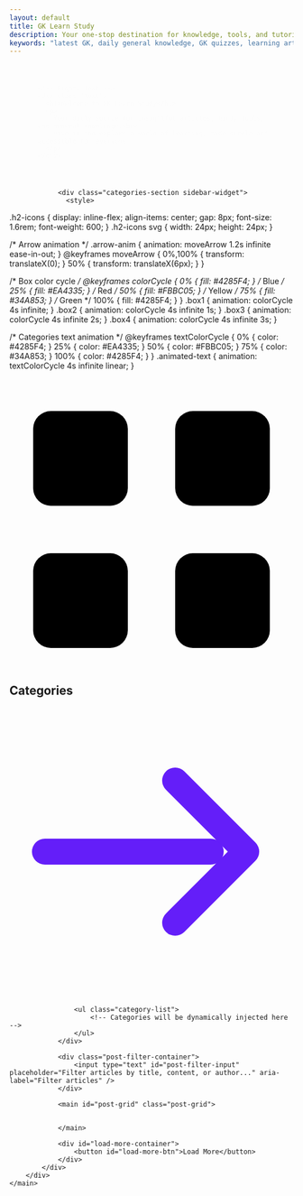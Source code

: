 ```yaml
---
layout: default
title: GK Learn Study
description: Your one-stop destination for knowledge, tools, and tutorials
keywords: "latest GK, daily general knowledge, GK quizzes, learning articles, computer"
---
```

<!DOCTYPE html>
<html lang="en">
<head>
  <meta charset="UTF-8" />
  <meta name="viewport" content="width=device-width, initial-scale=1.0" />
  <title>{{ page.title }} | {{ site.title }}</title>
  <meta name="description" content="{{ page.description | default: site.description }}" />
  <meta name="keywords" content="{{ page.keywords | default: site.keywords }}" />
  <meta name="author" content="Mr. Himanshu Tyagi" />

  <!-- Extra meta -->
  <meta name="robots" content="index, follow" />
  <meta name="copyright" content="© 2024 GK Learn Study" />
  <meta name="msvalidate.01" content="63D3DE99AA18A86BEC082BCA9812780E" />

  <!-- Canonical & alternate -->
  <link rel="canonical" href="{{ page.url | absolute_url }}" />
  <link rel="alternate" hreflang="en-IN" href="{{ page.url | absolute_url }}" />

  <!-- Icons -->
  <link rel="icon" href="{{ '/favicon.ico' | relative_url }}" sizes="any" />
  <link rel="icon" href="{{ '/favicon.svg' | relative_url }}" type="image/svg+xml" />
  <link rel="apple-touch-icon" href="{{ '/favicon.ico' | relative_url }}" />
  <link rel="manifest" href="{{ '/manifest.json' | relative_url }}" />

  <!-- Open Graph -->
  <meta property="og:title" content="{{ page.title }} | GK Learn Study" />
  <meta property="og:description" content="{{ page.description | default: site.description }}" />
  <meta property="og:image" content="https://gklearnstudy.in/GK-Learn-Study.png" />
  <meta property="og:url" content="{{ page.url | absolute_url }}" />
  <meta property="og:type" content="website" />
  <meta property="og:site_name" content="GK Learn Study" />
  <meta property="og:locale" content="en_IN" />

  <!-- Twitter -->
  <meta name="twitter:card" content="summary_large_image" />
  <meta name="twitter:title" content="{{ page.title }}" />
  <meta name="twitter:description" content="{{ page.description | default: site.description }}" />
  <meta name="twitter:image" content="https://gklearnstudy.in/GK-Learn-Study.png" />
  <meta name="twitter:image:alt" content="GK Learn Study - Your gateway to daily knowledge" />

  <!-- CSS -->
  <link rel="stylesheet" href="{{ '/css/theme.css' | relative_url }}" />
  <link rel="stylesheet" href="{{ '/css/main-theme.css' | relative_url }}" />

  <!-- JSON-LD -->
  <script type="application/ld+json">
  {
    "@context": "https://schema.org",
    "@type": "Organization",
    "name": "GK Learn Study",
    "url": "https://gklearnstudy.in/",
    "logo": "https://gklearnstudy.in/GK-Learn-Study.png",
    "sameAs": ["https://www.youtube.com/@GKLearnStudy"]
  }
  </script>
  <script type="application/ld+json">
  {
    "@context": "https://schema.org",
    "@type": "WebSite",
    "name": "GK Learn Study",
    "url": "https://gklearnstudy.in/",
    "potentialAction": {
      "@type": "SearchAction",
      "target": "https://gklearnstudy.in/search?q={search_term_string}",
      "query-input": "required name=search_term_string"
    }
  }
  </script>
</head>
<body>


<main class="container">
        <div id="root">
            

  <style>
  
    .logo-container {
      border: 1px solid var(--card-border-color);
      border-radius: 16px;
      padding: 20px;
      display: flex;
      gap: 20px;

      
      box-shadow: 0 4px 12px rgba(0,0,0,0.1);
      animation: fadeIn 1s ease-in-out;
    }
    .logo {
      flex: 1;
      display: flex;
      justify-content: center;
      align-items: center;
    }
    .text {
      flex: 2;
      display: flex;
      flex-direction: column;
      justify-content: center;
      animation: slideIn 1.2s ease-in-out;
    }
    .text h1 {text-align:left;
      font-size: 2rem;
     color: var(--accent-color);
      margin-bottom: 10px;
    }
   
    .text p {
      font-size: 1rem;
      color: var(--text-color-secondary);
      line-height: 1.6;
    }

    /* Mobile responsive */
    @media (max-width: 768px) {
      .logo-container {
        flex-direction: column;
       
      }
      .text h1 {
        font-size: 1.6rem;
      }
     
      .text p {
        font-size: 0.95rem;
      }
    }

    /* Animations */
    @keyframes fadeIn {
      from { opacity: 0; transform: scale(0.95); }
      to { opacity: 1; transform: scale(1); }
    }
    @keyframes slideIn {
      from { opacity: 0; transform: translateX(50px); }
      to { opacity: 1; transform: translateX(0); }
    }
  </style>


  <div class="logo-container">
    <!-- Left: Logo -->
    <div class="logo">
      <!-- Your SVG Logo -->
      <svg xmlns="http://www.w3.org/2000/svg" width="150" height="150" viewBox="0 0 300 300" role="img" aria-label="GK Learn Study logo">
        <title>GK Learn Study</title>
        <circle cx="150" cy="150" r="150" fill="white" />
        <defs>
          <clipPath id="circle-clip-main">
            <circle cx="150" cy="150" r="150" />
          </clipPath>
        </defs>
        <g clip-path="url(#circle-clip-main)">
          <path fill="#c0a4fb" fill-opacity="1">
            <animate attributeName="d" dur="8s" repeatCount="indefinite"
              values="M0 230 Q 75 210, 150 230 T 300 210 L 300 300 L 0 300 Z;
                      M0 240 Q 75 260, 150 240 T 300 250 L 300 300 L 0 300 Z;
                      M0 230 Q 75 210, 150 230 T 300 210 L 300 300 L 0 300 Z" />
          </path>
          <path fill="#641ef9" fill-opacity="0.7">
            <animate attributeName="d" dur="7s" repeatCount="indefinite"
              values="M0 220 Q 75 245, 150 220 T 300 235 L 300 300 L 0 300 Z;
                      M0 250 Q 75 220, 150 250 T 300 220 L 300 300 L 0 300 Z;
                      M0 220 Q 75 245, 150 220 T 300 235 L 300 300 L 0 300 Z" />
          </path>
        </g>
        <text x="50%" y="35%" font-size="90" font-weight="700" fill="#e53935" text-anchor="middle" font-family="Arial, Helvetica, sans-serif" style="transform-origin:150px 90px;" opacity="0">
          GK
          <animate attributeName="opacity" from="0" to="1" begin="0.35s" dur="1.2s" fill="freeze" />
          <animateTransform attributeName="transform" type="rotate" from="-15 150 90" to="0 150 90" begin="0.35s" dur="1.2s" fill="freeze" additive="sum" />
          <animateTransform attributeName="transform" type="scale" from="0.55 0.55" to="1 1" begin="0.35s" dur="1.2s" fill="freeze" additive="sum" />
        </text>
        <text x="50%" y="65%" font-size="38" fill="#6a1b9a" text-anchor="middle" font-family="Arial, Helvetica, sans-serif" style="transform-origin:150px 195px;" opacity="0">
          Learn Study
          <animate attributeName="opacity" from="0" to="1" begin="0.8s" dur="1.2s" fill="freeze" />
          <animateTransform attributeName="transform" type="scale" from="0.75 0.75" to="1 1" begin="0.8s" dur="1.2s" fill="freeze" />
        </text>
        <circle cx="150" cy="150" r="145" fill="none" stroke="#f0e6ff" stroke-width="4" opacity="0.6"/>
      </svg>
    </div>

    <!-- Right: Text -->
    <div class="text">
      <h1>Welcome to GK Learn Study</h1>
      <p>
        Your daily source for insightful articles, handy tools, and general knowledge.<br>
        Dive in and explore a world of learning, made simple and accessible for everyone.
      </p>
    </div>
  </div>



         
                <div class="categories-section sidebar-widget">
                  <style>
  .h2-icons {
    display: inline-flex;
    align-items: center;
    gap: 8px;
    font-size: 1.6rem;
    font-weight: 600;
  }
  .h2-icons svg {
    width: 24px;
    height: 24px;
  }

  /* Arrow animation */
  .arrow-anim {
    animation: moveArrow 1.2s infinite ease-in-out;
  }
  @keyframes moveArrow {
    0%,100% { transform: translateX(0); }
    50%     { transform: translateX(6px); }
  }

  /* Box color cycle */
  @keyframes colorCycle {
    0%   { fill: #4285F4; }  /* Blue */
    25%  { fill: #EA4335; }  /* Red */
    50%  { fill: #FBBC05; }  /* Yellow */
    75%  { fill: #34A853; }  /* Green */
    100% { fill: #4285F4; }
  }
  .box1 { animation: colorCycle 4s infinite; }
  .box2 { animation: colorCycle 4s infinite 1s; }
  .box3 { animation: colorCycle 4s infinite 2s; }
  .box4 { animation: colorCycle 4s infinite 3s; }

  /* Categories text animation */
  @keyframes textColorCycle {
    0%   { color: #4285F4; }
    25%  { color: #EA4335; }
    50%  { color: #FBBC05; }
    75%  { color: #34A853; }
    100% { color: #4285F4; }
  }
  .animated-text {
    animation: textColorCycle 4s infinite linear;
  }
</style>

<h2 class="h2-icons">
  <!-- Animated 4 boxes -->
  <svg viewBox="0 0 24 24" xmlns="http://www.w3.org/2000/svg">
    <rect class="box1" x="2"  y="2"  width="8" height="8" rx="1.5"/>
    <rect class="box2" x="14" y="2"  width="8" height="8" rx="1.5"/>
    <rect class="box3" x="2"  y="14" width="8" height="8" rx="1.5"/>
    <rect class="box4" x="14" y="14" width="8" height="8" rx="1.5"/>
  </svg>

  <!-- Animated text -->
  <span class="animated-text">Categories</span>

  <!-- Animated arrow -->
  <svg class="arrow-anim" viewBox="0 0 24 24" stroke="#641ef9" fill="none"
       stroke-width="2.2" stroke-linecap="round" stroke-linejoin="round"
       xmlns="http://www.w3.org/2000/svg">
    <path d="M3 12h14"/>
    <path d="M14 6l6 6-6 6"/>
  </svg>
</h2>

                    <ul class="category-list">
                        <!-- Categories will be dynamically injected here -->
                    </ul>
                </div>

                <div class="post-filter-container">
                    <input type="text" id="post-filter-input" placeholder="Filter articles by title, content, or author..." aria-label="Filter articles" />
                </div>

                <main id="post-grid" class="post-grid">
                

                </main>

                <div id="load-more-container">
                    <button id="load-more-btn">Load More</button>
                </div>
            </div>
        </div>
    </main>
